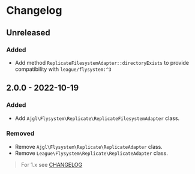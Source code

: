 # Changelog

## Unreleased

### Added

- Add method `ReplicateFilesystemAdapter::directoryExists` to provide compatibility with `league/flysystem:^3`

## 2.0.0 - 2022-10-19

### Added

* Add `Ajgl\Flysystem\Replicate\ReplicateFilesystemAdapter` class.

### Removed

* Remove `Ajgl\Flysystem\Replicate\ReplicateAdapter` class.
* Remove `League\Flysystem\Replicate\ReplicateAdapter` class.

> For 1.x see [CHANGELOG](https://github.com/ajgarlag/flysystem-replicate/blob/1.x/CHANGELOG.md)
